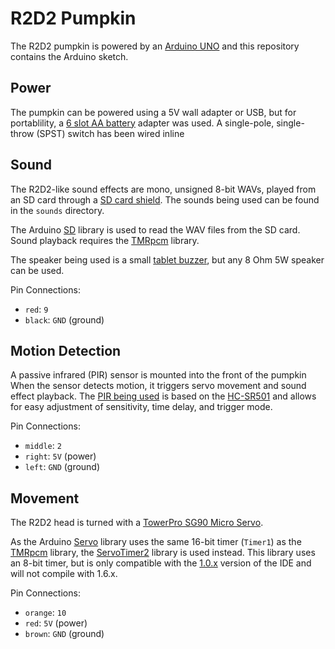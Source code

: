 # R2D2 Pumpkin

The R2D2 pumpkin is powered by an [Arduino UNO](https://www.arduino.cc/en/Main/ArduinoBoardUno) and this repository contains the Arduino sketch. 

## Power

The pumpkin can be powered using a 5V wall adapter or USB, but for portablility, a [6 slot AA battery](https://www.amazon.com/gp/product/B01BSLPE2I) adapter was used. A single-pole, single-throw (SPST) switch has been wired inline 

## Sound

The R2D2-like sound effects are mono, unsigned 8-bit WAVs, played from an SD card through a [SD card shield](https://www.amazon.com/gp/product/B006LRR0IQ/). The sounds being used can be found in the `sounds` directory.

The Arduino [SD](https://www.arduino.cc/en/Reference/SD) library is used to read the WAV files from the SD card. Sound playback requires the [TMRpcm](https://github.com/TMRh20/TMRpcm) library.

The speaker being used is a small [tablet buzzer](https://www.amazon.com/gp/product/B00WEBRRVI/), but any 8 Ohm 5W speaker can be used. 

Pin Connections:
* `red`: `9`
* `black`: `GND` (ground)

## Motion Detection

A passive infrared (PIR) sensor is mounted into the front of the pumpkin When the sensor detects motion, it triggers servo movement and sound effect playback. The [PIR being used](https://www.amazon.com/gp/product/B019F3OFBM) is based on the [HC-SR501](https://www.mpja.com/download/31227sc.pdf) and allows for easy adjustment of sensitivity, time delay, and trigger mode.

Pin Connections:
* `middle`: `2`
* `right`: `5V` (power)
* `left`: `GND` (ground)

## Movement

The R2D2 head is turned with a [TowerPro SG90 Micro Servo](https://www.amazon.com/gp/product/B01608II3Q). 

As the Arduino [Servo](https://www.arduino.cc/en/Reference/Servo) library uses the same 16-bit timer (`Timer1`) as the [TMRpcm](https://github.com/TMRh20/TMRpcm) library, the [ServoTimer2](https://github.com/nabontra/ServoTimer2) library is used instead. This library uses an 8-bit timer, but is only compatible with the [1.0.x](https://www.arduino.cc/en/Main/OldSoftwareReleases#1.0.x) version of the IDE and will not compile with 1.6.x.

Pin Connections:
* `orange`: `10`
* `red`: `5V` (power)
* `brown`: `GND` (ground)
